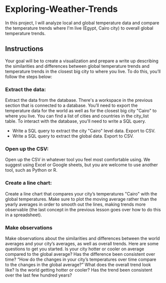 # Exploring-Weather-Trends
In this project, I will analyze local and global temperature data and compare the temperature trends where I'm live (Egypt, Cairo city) to overall global temperature trends.
## Instructions
Your goal will be to create a visualization and prepare a write up describing the similarities and differences between global temperature trends and temperature trends in the closest big city to where you live. To do this, you’ll follow the steps below:

### Extract the data:
Extract the data from the database. There's a workspace in the previous section that is connected to a database. You’ll need to export the temperature data for the world as well as for the closest big city "Cairo" to where you live. You can find a list of cities and countries in the city_list table. To interact with the database, you'll need to write a SQL query.
  - Write a SQL query to extract the city "Cairo" level data. Export to CSV.
  - Write a SQL query to extract the global data. Export to CSV.

### Open up the CSV:
Open up the CSV in whatever tool you feel most comfortable using. We suggest using Excel or Google sheets, but you are welcome to use another tool, such as Python or R.

### Create a line chart:
Create a line chart that compares your city’s temperatures "Cairo" with the global temperatures. Make sure to plot the moving average rather than the yearly averages in order to smooth out the lines, making trends more observable (the last concept in the previous lesson goes over how to do this in a spreadsheet).
### Make observations
Make observations about the similarities and differences between the world averages and your city’s averages, as well as overall trends. Here are some questions to get you started.
  Is your city hotter or cooler on average compared to the global average? Has the difference been consistent over time?
  “How do the changes in your city’s temperatures over time compare to the changes in the global average?”
  What does the overall trend look like? Is the world getting hotter or cooler? Has the trend been consistent over the last few hundred years?
